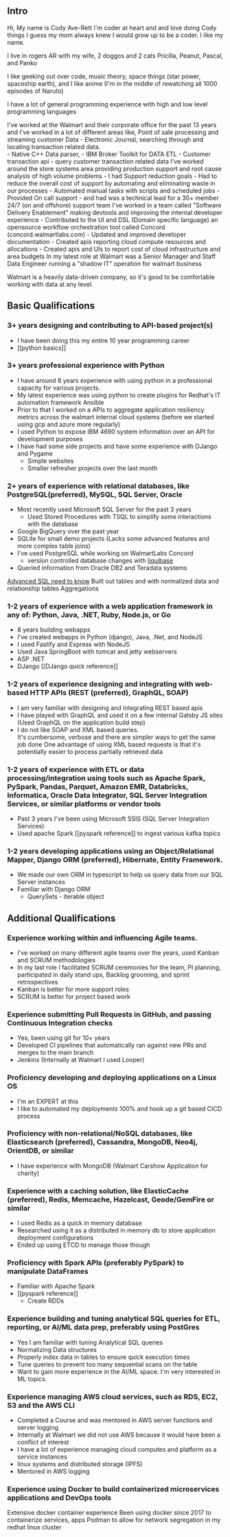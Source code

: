 
```toc
```

## Intro
Hi, My name is Cody Ave-Rett
I'm coder at heart and and love doing Cody things
I guess my mom always knew I would grow up to be a coder.  I like my name.

I live in rogers AR with my wife, 2 doggos and 2 cats
Pricilla, Peanut, Pascal, and Panko

I like geeking out over code, music theory, space things (star power, spaceship earth), and I like anime (I'm in the middle of rewatching all 1000 episodes of Naruto)

I have a lot of general programming experience with high and low level programming languages

I've worked at the Walmart and their corporate office for the past 13 years
	and I've worked in a lot of different areas
	like, Point of sale processing and streaming customer Data
		- Electronic Journal, searching through and locating transaction related data.  
		- Native C++ Data parser,
		- IBM Broker Toolkit for DATA ETL
		- Customer transaction api - query customer transaction related data
	I've worked around the store systems area providing production support and root cause analysis of high volume problems
		- I had Support reduction goals
		- Had to reduce the overall cost of support by automating and eliminating waste in our processes
		- Automated manual tasks with scripts and scheduled jobs
		- Provided On call support 
		- and had was a technical lead for a 30+ member 24/7 (on and offshore) support team
	I've worked in a team called "Software Delivery Enablement" making devtools and improving the internal developer experience
		- Contributed to the UI and DSL (Domain specific language) an opensource workflow orchestration tool called Concord (concord.walmartlabs.com)
		- Updated and improved developer documentation
		- Created apis reporting cloud compute resources and allocations
		- Created apis and UIs to report cost of cloud infrastructure and area budgets
	In my latest role at Walmart was a Senior Manager and Staff Data Engineer running a "shadow IT" operation for walmart business 
	
Walmart is a heavily data-driven company, so it's good to be comfortable working with data at any level.

## Basic Qualifications

### 3+ years designing and contributing to API-based project(s)
- I have been doing this my entire 10 year programming career
- [[python basics]]


### 3+ years professional experience with Python
- I have around 8 years experience with using python in a professional capacity for various projects.
- My latest experience was using python to create plugins for Redhat's IT automation framework Ansible
- Prior to that I worked on a APIs to aggregate application resiliency metrics across the walmart internal cloud systems (before we started using gcp and azure more regularly)
- I used Python to expose IBM 4690 system information over an API for development purposes
- I have had some side projects and have some experience with DJango and Pygame
	- Simple websites
	- Smaller refresher projects over the last month

### 2+ years of experience with relational databases, like PostgreSQL(preferred), MySQL, SQL Server, Oracle
- Most recently used Microsoft SQL Server for the past 3 years
	- Used Stored Procedures with TSQL to simplify some interactions with the database
- Google BigQuery over the past year 
- SQLite for small demo projects (Lacks some advanced features and more complex table joins)
- I've used PostgreSQL while working on WalmartLabs Concord
	- version controlled database changes with [liquibase](https://www.liquibase.com/resources/guides/database-version-control)
- Queried information from Oracle DB2 and Teradata systems

[Advanced SQL need to know](https://medium.com/dp6-us-blog/7-advanced-sql-concepts-you-need-to-know-45fa149ba0b0)
Built out tables and with normalized data and relationship tables
Aggregations

### 1-2 years of experience with a web application framework in any of: Python, Java, .NET, Ruby, Node.js, or Go
- 8 years building webapps
- I've created webapps in Python (django), Java, .Net, and NodeJS
- I used Fastify and Express with NodeJS
- Used Java SpringBoot with tomcat and jetty webservers
- ASP .NET
- DJango [[DJango quick reference]]

### 1-2 years of experience designing and integrating with web-based HTTP APIs (REST (preferred), GraphQL, SOAP)
- I am very familiar with designing and integrating REST based apis
- I have played with GraphQL and used it on a few internal Gatsby JS sites (Used GraphQL on the application build step)
- I do not like SOAP and XML based queries.  
	  It's cumbersome, verbose and there are simpler ways to get the same job done
	  One advantage of using XML based requests is that it's potentially easier to process partially retrieved data

### 1-2 years of experience with ETL or data processing/integration using tools such as Apache Spark, PySpark, Pandas, Parquet, Amazon EMR, Databricks, Informatica, Oracle Data Integrator, SQL Server Integration Services, or similar platforms or vendor tools
- Past 3 years I've been using Microsoft SSIS (SQL Server Integration Services)
- Used apache Spark [[pyspark reference]] to ingest various kafka topics

### 1-2 years developing applications using an Object/Relational Mapper, Django ORM (preferred), Hibernate, Entity Framework.
- We made our own ORM in typescript to help us query data from our SQL Server instances
- Familiar with Django ORM
	- QuerySets - iterable object

## Additional Qualifications

### Experience working within and influencing Agile teams.
- I've worked on many different agile teams over the years, used Kanban and SCRUM methodologies
- In my last role I facilitated SCRUM ceremonies for the team, PI planning, participated in daily stand ups, Backlog grooming, and sprint retrospectives 
- Kanban is better for more support roles
- SCRUM is better for project based work

### Experience submitting Pull Requests in GitHub, and passing Continuous Integration checks
- Yes, been using git for 10+ years
- Developed CI pipelines that automatically ran against new PRs and merges to the main branch
- Jenkins (Internally at Walmart I used Looper)

### Proficiency developing and deploying applications on a Linux OS
- I'm an EXPERT at this
- I like to automated my deployments 100% and hook up a git based CICD process

### Proficiency with non-relational/NoSQL databases, like Elasticsearch (preferred), Cassandra, MongoDB, Neo4j, OrientDB, or similar
- I have experience with MongoDB (Walmart Carshow Application for charity)

### Experience with a caching solution, like ElasticCache (preferred), Redis, Memcache, Hazelcast, Geode/GemFire or similar
- I used Redis as a quick in memory database
- Researched using it as a distributed in memory db to store application deployment configurations
- Ended up using ETCD to manage those though

### Proficiency with Spark APIs (preferably PySpark) to manipulate DataFrames
- Familiar with Apache Spark 
- [[pyspark reference]]
	- Create RDDs

### Experience building and tuning analytical SQL queries for ETL, reporting, or AI/ML data prep, preferably using PostGres
- Yes I am familiar with tuning Analytical SQL queries
- Normalizing Data structures
- Properly index data in tables to ensure quick execution times
- Tune queries to prevent too many sequential scans on the table
- Want to gain more experience in the AI/ML space.  I'm very interested in ML topics.

### Experience managing AWS cloud services, such as RDS, EC2, S3 and the AWS CLI
- Completed a Course and was mentored in AWS server functions and server logging
- Internally at Walmart we did not use AWS because it would have been a conflict of interest
- I have a lot of experience managing cloud computes and platform as a service instances
- linux systems and distributed storage (IPFS)
- Mentored in AWS logging

### Experience using Docker to build containerized microservices applications and DevOps tools
Extensive docker container experience
Been using docker since 2017 to containerize services, apps
Podman to allow for network segregation in my redhat linux cluster